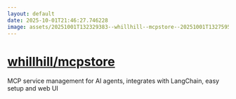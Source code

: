 ```yaml
---
layout: default
date: 2025-10-01T21:46:27.746228
image: assets/20251001T132329383--whillhill--mcpstore--20251001T132759593--cropped.png
---
```


# [whillhill/mcpstore](https://github.com/whillhill/mcpstore)

MCP service management for AI agents, integrates with LangChain, easy setup and web UI
